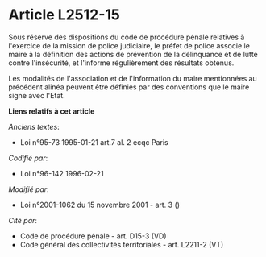 # Article L2512-15

Sous réserve des dispositions du code de procédure pénale relatives à l'exercice de la mission de police judiciaire, le
préfet de police associe le maire à la définition des actions de prévention de la délinquance et de lutte contre
l'insécurité, et l'informe régulièrement des résultats obtenus.

Les modalités de l'association et de l'information du maire mentionnées au précédent alinéa peuvent être définies par des
conventions que le maire signe avec l'Etat.

**Liens relatifs à cet article**

_Anciens textes_:

  - Loi n°95-73 1995-01-21 art.7 al. 2 ecqc Paris

_Codifié par_:

  - Loi n°96-142 1996-02-21

_Modifié par_:

  - Loi n°2001-1062 du 15 novembre 2001 - art. 3 ()

_Cité par_:

  - Code de procédure pénale - art. D15-3 (VD)
  - Code général des collectivités territoriales - art. L2211-2 (VT)
